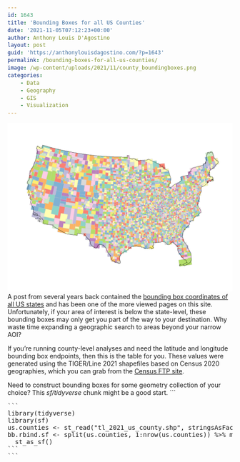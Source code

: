 ```yaml
---
id: 1643
title: 'Bounding Boxes for all US Counties'
date: '2021-11-05T07:12:23+00:00'
author: Anthony Louis D'Agostino
layout: post
guid: 'https://anthonylouisdagostino.com/?p=1643'
permalink: /bounding-boxes-for-all-us-counties/
image: /wp-content/uploads/2021/11/county_boundingboxes.png
categories:
    - Data
    - Geography
    - GIS
    - Visualization
---
```


![image](/wp-content/uploads/2021/11/county_boundingboxes.png)
A post from several years back contained the [bounding box coordinates of all US states](https://anthonylouisdagostino.com/bounding-boxes-for-all-us-states/) and has been one of the more viewed pages on this site. Unfortunately, if your area of interest is below the state-level, these bounding boxes may only get you part of the way to your destination. Why waste time expanding a geographic search to areas beyond your narrow AOI?

If you’re running county-level analyses and need the latitude and longitude bounding box endpoints, then this is the table for you. These values were generated using the TIGER/Line 2021 shapefiles based on Census 2020 geographies, which you can grab from the [Census FTP site](https://www2.census.gov/geo/tiger/TIGER2021/).

Need to construct bounding boxes for some geometry collection of your choice? This *sf/tidyverse* chunk might be a good start. ```
<pre class="wp-block-code has-small-font-size">```
library(tidyverse)
library(sf)
us.counties <- st_read("tl_2021_us_county.shp", stringsAsFactors = FALSE)
bb.rbind.sf <- split(us.counties, 1:nrow(us.counties)) %>% map( ~ st_bbox(.x) %>% st_as_sfc() %>% as_tibble())  %>% do.call("rbind", . ) %>%
  st_as_sf()
```
```

<div class="is-layout-flow wp-block-group"><div class="wp-block-group__inner-container"></div></div><script src="https://gist.github.com/a8dx/7e550680f7ea6a68f20da00e21d7ce9b.js"></script>
